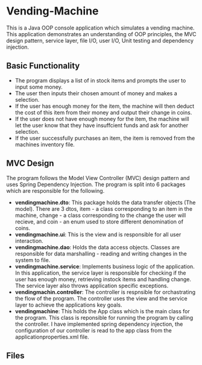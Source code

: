 <h1> Vending-Machine </h1>

This is a Java OOP console application which simulates a vending machine. This application demonstrates an understanding of OOP principles, the MVC design pattern, service layer, file I/O, user I/O, Unit testing and dependency injection. 

<h2> Basic Functionality </h2>

* The program displays a list of in stock items and prompts the user to input some money. 
* The user then inputs their chosen amount of money and makes a selection. 
* If the user has enough money for the item, the machine will then deduct the cost of this item from their money and output their change in coins. 
* If the user does not have enough money for the item, the machine will let the user know that they have insuffcient funds and ask for another selection. 
* If the user successfully purchases an item, the item is removed from the machines inventory file. 

<h2> MVC Design </h2>

The program follows the Model View Controller (MVC) design pattern and uses Spring Dependency Injection. The program is split into 6 packages which are responsible for the following. 

* **vendingmachine.dto**: This package holds the data transfer objects (The model). There are 3 dtos, item - a class corresponding to an item in the machine, change - a class corresponding to the change the user will recieve, and coin - an enum used to store different denomination of coins.
* **vendingmachine.ui**: This is the view and is responsible for all user interaction.
* **vendingmachine.dao**: Holds the data access objects. Classes are responsible for data marshalling - reading and writing changes in the system to file. 
* **vendingmachine.service**: Implements business logic of the application. In this application, the service layer is responsible for checking if the user has enough money, retrieving instock items and handling change. The service layer also throws application specific exceptions. 
* **vendingmachin.controller**: The controller is respnsible for orchastrating the flow of the program. The controller uses the view and the service layer to achieve the applications key goals. 
* **vendingmachine**: This holds the App class which is the main class for the program. This class is reponsible for running the program by calling the controller. I have implemented spring dependency injection, the configuration of our controller is read to the app class from the applicationproperties.xml file.

<h2> Files </h2> 

